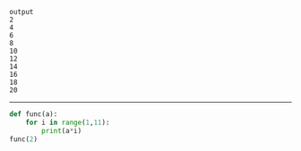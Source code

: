 ```
output  
2  
4  
6  
8  
10  
12  
14  
16  
18  
20  
```

---

```python
def func(a):
    for i in range(1,11):
        print(a*i)
func(2)
```
